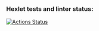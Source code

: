 ### Hexlet tests and linter status:
[![Actions Status](https://github.com/EvgeniyBezzubov/python-project-50/actions/workflows/hexlet-check.yml/badge.svg)](https://github.com/EvgeniyBezzubov/python-project-50/actions)